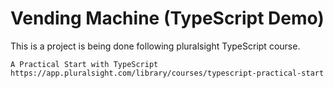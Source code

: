 # Vending Machine (TypeScript Demo)

This is a project is being done following pluralsight TypeScript course. 

    A Practical Start with TypeScript 
    https://app.pluralsight.com/library/courses/typescript-practical-start
